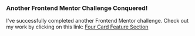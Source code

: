 ### Another Frontend Mentor Challenge Conquered!

I've successfully completed another Frontend Mentor challenge. Check out my work by clicking on this link: [Four Card Feature Section](https://matbac85.github.io/four_card_feature_section/)
